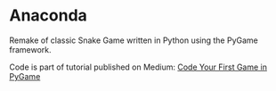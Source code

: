 # Anaconda
Remake of classic Snake Game written in Python using the PyGame framework. 

Code is part of tutorial published on Medium: [Code Your First Game in PyGame](https://medium.com/@jodylecompte/code-your-first-game-in-pygame-5585dfcc6388)
